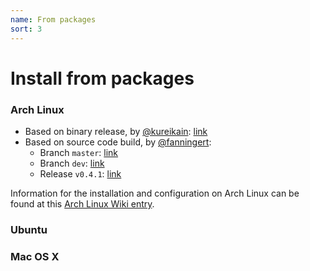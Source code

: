 ```yaml
---
name: From packages
sort: 3
---
```


# Install from packages

### Arch Linux

- Based on binary release, by [@kureikain](https://github.com/kureikain): [link](https://aur.archlinux.org/packages/gogs/)
- Based on source code build, by [@fanningert](https://github.com/fanningert):
	- Branch `master`: [link](https://aur.archlinux.org/packages/gogs-git/)
	- Branch `dev`: [link](https://aur.archlinux.org/packages/gogs-git-dev/)
	- Release `v0.4.1`: [link](https://aur.archlinux.org/packages/gogs/)

Information for the installation and configuration on Arch Linux can be found at this [Arch Linux Wiki entry](https://wiki.archlinux.org/index.php/Gogs).

### Ubuntu

### Mac OS X
